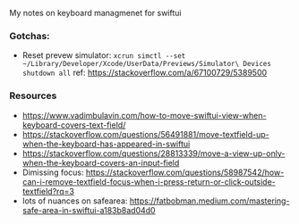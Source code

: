 My notes on keyboard managmenet for swiftui<!--more-->

### Gotchas:
- Reset prevew simulator: `xcrun simctl --set ~/Library/Developer/Xcode/UserData/Previews/Simulator\ Devices shutdown all` ref: https://stackoverflow.com/a/67100729/5389500

### Resources
- https://www.vadimbulavin.com/how-to-move-swiftui-view-when-keyboard-covers-text-field/
- https://stackoverflow.com/questions/56491881/move-textfield-up-when-the-keyboard-has-appeared-in-swiftui
- https://stackoverflow.com/questions/28813339/move-a-view-up-only-when-the-keyboard-covers-an-input-field
- Dimissing focus: https://stackoverflow.com/questions/58987542/how-can-i-remove-textfield-focus-when-i-press-return-or-click-outside-textfield?rq=3
- lots of nuances on safearea: https://fatbobman.medium.com/mastering-safe-area-in-swiftui-a183b8ad04d0